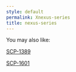 ```yaml
---
style: default
permalink: Xnexus-series
title: nexus-series
---
```

You may also like:

[SCP-1389](http://scp-wiki.net/scp-1389)

[SCP-1601](http://scp-wiki.net/scp-1601)
